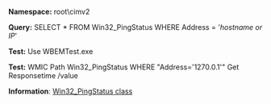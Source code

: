 **Namespace:** root\cimv2

**Query:** SELECT * FROM Win32_PingStatus WHERE Address = '*hostname or IP*'

**Test:** Use WBEMTest.exe

**Test:** WMIC Path Win32_PingStatus WHERE "Address='1270.0.1'" Get Responsetime /value

**Information**: [Win32_PingStatus class](https://docs.microsoft.com/en-us/previous-versions/windows/desktop/wmipicmp/win32-pingstatus)

